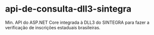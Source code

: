 # api-de-consulta-dll3-sintegra
Min. API do ASP.NET Core integrada à DLL3 do SINTEGRA para fazer a verificação de inscrições estaduais brasileiras. 
